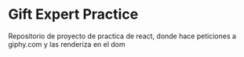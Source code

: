 # Gift Expert Practice

Repositorio de proyecto de practica de react,
donde hace peticiones a giphy.com y las renderiza en el dom
